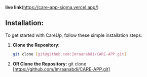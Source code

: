 
**live link**(https://care-app-sigma.vercel.app/)
## Installation:

To get started with CareUp, follow these simple installation steps:

1. **Clone the Repository:**
   ```bash
   git clone [git@github.com:Imraanabdi/CARE-APP.git]


2. **OR Clone the Repository:**
   git clone [https://github.com/Imraanabdi/CARE-APP.git]


